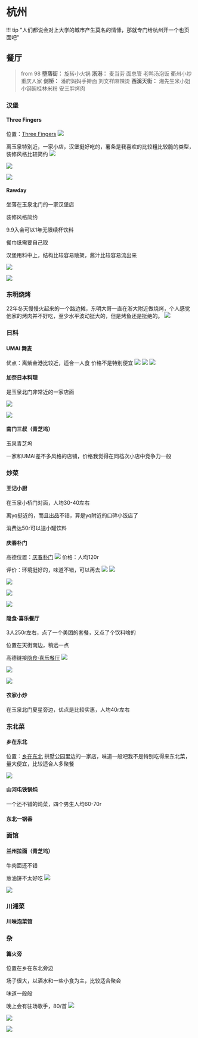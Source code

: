 # 杭州

!!! tip "人们都说会对上大学的城市产生莫名的情愫，那就专门给杭州开一个也页面吧"


## 餐厅

> from 98
>**堕落街：**
>旋转小火锅
>**浙港：**
>麦当劳 面总管 老鸭汤泡饭 衢州小炒 重庆人家
>**剑桥：**
>潘府妈妈手擀面 刘文祥麻辣烫
>**西溪天街：**
>湘先生米小姐 小钢碗桂林米粉 安三胖烤肉

### 汉堡

#### Three Fingers

位置：[Three Fingers](https://surl.amap.com/qNEeF8EU7RX)
![](https://philfan-pic.oss-cn-beijing.aliyuncs.com/img/20241002222006.png)

离玉泉特别近，一家小店，汉堡挺好吃的，薯条是我喜欢的比较粗比较脆的类型，装修风格比较简约
![](https://philfan-pic.oss-cn-beijing.aliyuncs.com/img/9ccd3e5f668e61e77c3f8689a7e305c.jpg)

![](https://philfan-pic.oss-cn-beijing.aliyuncs.com/img/063631681d0a9560b2e8beb2c7f89a3.jpg)


![](https://philfan-pic.oss-cn-beijing.aliyuncs.com/img/8157d76486204bd489ba3b27a7a5203.jpg)

#### Rawday

坐落在玉泉北门的一家汉堡店

装修风格简约

9.9入会可以1年无限续杯饮料

餐巾纸需要自己取

汉堡用料中上，结构比较容易散架，酱汁比较容易流出来

![](https://philfan-pic.oss-cn-beijing.aliyuncs.com/img/b18a8aaf724a06de9fc72e6c4afcc88.jpg)

![](https://philfan-pic.oss-cn-beijing.aliyuncs.com/img/405405c5a94a2ff666f840dd42a40ad.jpg)

### 东明烧烤
22年冬天慢慢火起来的一个路边摊，东明大哥一直在浙大附近做烧烤，个人感觉他家的烤肉并不好吃，至少水平波动挺大的，但是烤鱼还是挺绝的。
![](https://philfan-pic.oss-cn-beijing.aliyuncs.com/img/ed03731a8be17a4659caf9e12a31fe5.jpg)


### 日料

#### UMAI 舞麦
优点：离紫金港比较近，适合一人食
价格不是特别便宜 
![](https://philfan-pic.oss-cn-beijing.aliyuncs.com/img/62fa900491a3312f37bb4a7a1d249df.jpg)
![](https://philfan-pic.oss-cn-beijing.aliyuncs.com/img/bde8d7f859624315d76cc966711b791.jpg)
![](https://philfan-pic.oss-cn-beijing.aliyuncs.com/img/8271460ea1993ef31808fc5a22b0950.jpg)


#### 加奈日本料理

是玉泉北门非常近的一家店面

![](https://philfan-pic.oss-cn-beijing.aliyuncs.com/img/81c6bcb340533d2b39ee9bf15e35ef9.jpg)

![](https://philfan-pic.oss-cn-beijing.aliyuncs.com/img/b7378c81c0aef96daf266029a32b8c1.jpg)

#### 南门三叔（青芝坞）

玉泉青芝坞

一家和UMAI差不多风格的店铺，价格我觉得在同档次小店中竞争力一般


### 炒菜
#### 王记小厨

在玉泉小桥门对面，人均30-40左右

离yq挺近的，而且出品不错，算是yq附近的口碑小饭店了

消费达50r可以送小罐饮料


#### 庆春朴门
高德位置：[庆春朴门](https://surl.amap.com/r5ksw31ab3Y)
![](https://philfan-pic.oss-cn-beijing.aliyuncs.com/img/20241002221622.png)
价格：人均120r

评价：环境挺好的，味道不错，可以再去
![](https://philfan-pic.oss-cn-beijing.aliyuncs.com/img/849371a0484bf443a95505f3f93fbe7.jpg)
![](https://philfan-pic.oss-cn-beijing.aliyuncs.com/img/0f7a493963bccef85b538dc369153f0.jpg)

![](https://philfan-pic.oss-cn-beijing.aliyuncs.com/img/7fe0874635d0a4a804cce2c61cd5aba.jpg)

![](https://philfan-pic.oss-cn-beijing.aliyuncs.com/img/475c979fe1dfbe6fd60466eb2315917.jpg)

![](https://philfan-pic.oss-cn-beijing.aliyuncs.com/img/e35d8bbe61665b612458d86719f9484.jpg)


#### 隐食·喜乐餐厅
3人250r左右，点了一个美团的套餐，又点了个饮料啥的

位置在天街南边，稍远一点

高德链接[隐食·喜乐餐厅](https://surl.amap.com/16YdY7qoH9D8)
![](https://philfan-pic.oss-cn-beijing.aliyuncs.com/img/20241002221422.png)

![](https://philfan-pic.oss-cn-beijing.aliyuncs.com/img/92178eb4226e8b2ee2019a759fa5d81.jpg)

![](https://philfan-pic.oss-cn-beijing.aliyuncs.com/img/eeca9db372a125dd4e2f1bb8f953549.jpg)

#### 农家小炒

在玉泉北门夏星旁边，优点是比较实惠，人均40r左右

### 东北菜

#### 乡在东北
位置：[乡在东北](https://surl.amap.com/17o2A8Y8qcWB)
拱墅公园里边的一家店，味道一般吧我不是特别吃得来东北菜，量大便宜，比较适合人多聚餐


![](https://philfan-pic.oss-cn-beijing.aliyuncs.com/img/20241002222141.png)

#### 山河屯铁锅炖

一个还不错的炖菜，四个男生人均60-70r

#### 东北一锅香

### 面馆

#### 兰州拉面（青芝坞）
牛肉面还不错

葱油饼不太好吃
![](https://philfan-pic.oss-cn-beijing.aliyuncs.com/img/99785b035a2d6a1554e169c83d115c1.jpg)

![](https://philfan-pic.oss-cn-beijing.aliyuncs.com/img/8ee411e1a961def510055e0306ecc6b.jpg)

### 川湘菜

#### 川味泡菜馆


### 杂

#### 篝火旁

位置在乡在东北旁边

场子很大，以酒水和一些小食为主，比较适合聚会

味道一般般

晚上会有驻场歌手，80/首
![](https://philfan-pic.oss-cn-beijing.aliyuncs.com/img/20241201143130.png)

![](https://philfan-pic.oss-cn-beijing.aliyuncs.com/img/5b052490e3bda395f1db5bb00343710.jpg)

![](https://philfan-pic.oss-cn-beijing.aliyuncs.com/img/c3f11e1d6c1e4663eec2d7a443e1719.jpg)